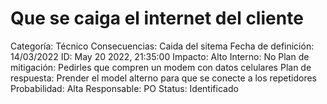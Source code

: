 # Que se caiga el internet del cliente

Categoría: Técnico
Consecuencias: Caida del sitema
Fecha de definición: 14/03/2022
ID: May 20 2022, 21:35:00
Impacto: Alto
Interno: No
Plan de mitigación: Pedirles que compren un modem con datos celulares
Plan de respuesta: Prender el model alterno para que se conecte a los repetidores
Probabilidad: Alta
Responsable: PO
Status: Identificado